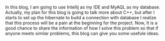 In this blog, I am going to use Intellij as my IDE and MyAQL as my database. Actually, my plan for this blog is going to talk more about C++, but after I starts to set up the hibernate to build a connection with database I realize that this process will be a pain at the beginning for the project. Now, It is a good chance to share the information of how I solve this problem so that if anyone meets similar problems, this blog can give you some usefule ideas.

